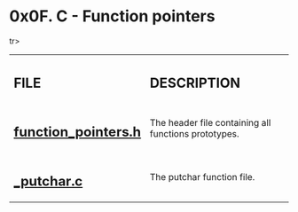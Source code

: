 <h1>0x0F. C - Function pointers</h1>

<table>
    tr>
        <td><h2><strong>FILE</strong></h2></td>
        <td><h2><strong>DESCRIPTION</strong></h2></td>
    </tr>
    <tr>
        <td><h2><a href="https://github.com/LivingDemonness28/alx-low_level_programming/blob/master/0x0F-function_pointers/function_pointers.h" target="_blank">function_pointers.h</a></h2></td>
        <td>The header file containing all functions prototypes.</td>
    </tr>
    <tr>
        <td><h2><a href="https://github.com/LivingDemonness28/alx-low_level_programming/blob/master/0x0F-function_pointers/_putchar.c" target="_blank">_putchar.c</a></h2></td>
        <td>The putchar function file.</td>
    </tr>
</table>